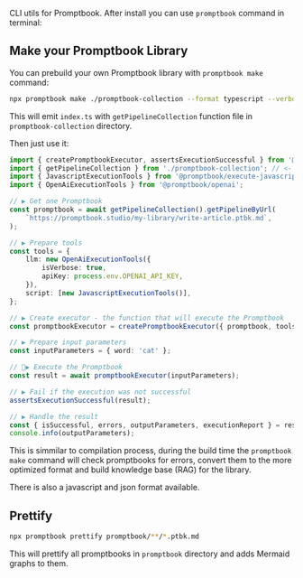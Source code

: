 CLI utils for Promptbook. After install you can use `promptbook` command in terminal:

## Make your Promptbook Library

You can prebuild your own Promptbook library with `promptbook make` command:

```bash
npx promptbook make ./promptbook-collection --format typescript --verbose
```

This will emit `index.ts` with `getPipelineCollection` function file in `promptbook-collection` directory.

Then just use it:

```typescript
import { createPromptbookExecutor, assertsExecutionSuccessful } from '@promptbook/core';
import { getPipelineCollection } from './promptbook-collection'; // <- Importing from pre-built library
import { JavascriptExecutionTools } from '@promptbook/execute-javascript';
import { OpenAiExecutionTools } from '@promptbook/openai';

// ▶ Get one Promptbook
const promptbook = await getPipelineCollection().getPipelineByUrl(
    `https://promptbook.studio/my-library/write-article.ptbk.md`,
);

// ▶ Prepare tools
const tools = {
    llm: new OpenAiExecutionTools({
        isVerbose: true,
        apiKey: process.env.OPENAI_API_KEY,
    }),
    script: [new JavascriptExecutionTools()],
};

// ▶ Create executor - the function that will execute the Promptbook
const promptbookExecutor = createPromptbookExecutor({ promptbook, tools });

// ▶ Prepare input parameters
const inputParameters = { word: 'cat' };

// 🚀▶ Execute the Promptbook
const result = await promptbookExecutor(inputParameters);

// ▶ Fail if the execution was not successful
assertsExecutionSuccessful(result);

// ▶ Handle the result
const { isSuccessful, errors, outputParameters, executionReport } = result;
console.info(outputParameters);
```

This is simmilar to compilation process, during the build time the `promptbook make` command will check promptbooks for errors, convert them to the more optimized format and build knowledge base (RAG) for the library.

There is also a javascript and json format available.

## Prettify

```bash
npx promptbook prettify promptbook/**/*.ptbk.md
```

This will prettify all promptbooks in `promptbook` directory and adds Mermaid graphs to them.
